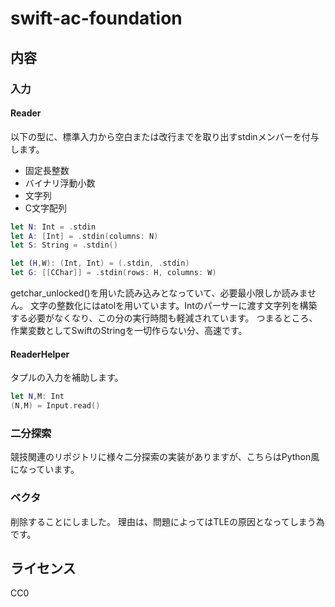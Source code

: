 # swift-ac-foundation

## 内容

### 入力

#### Reader

以下の型に、標準入力から空白または改行までを取り出すstdinメンバーを付与します。

- 固定長整数
- バイナリ浮動小数
- 文字列
- C文字配列

```swift
let N: Int = .stdin
let A: [Int] = .stdin(columns: N)
let S: String = .stdin()
```

```swift
let (H,W): (Int, Int) = (.stdin, .stdin)
let G: [[CChar]] = .stdin(rows: H, columns: W)
```

getchar_unlocked()を用いた読み込みとなっていて、必要最小限しか読みません。
文字の整数化にはatolを用いています。Intのパーサーに渡す文字列を構築する必要がなくなり、この分の実行時間も軽減されています。
つまるところ、作業変数としてSwiftのStringを一切作らない分、高速です。

#### ReaderHelper

タプルの入力を補助します。

```swift
let N,M: Int
(N,M) = Input.read()
```

### 二分探索

競技関連のリポジトリに様々二分探索の実装がありますが、こちらはPython風になっています。

### ベクタ

削除することにしました。
理由は、問題によってはTLEの原因となってしまう為です。

## ライセンス

CC0

